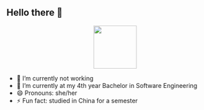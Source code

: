 ## Hello there 👋
<div id="header" align="center">
  <img src="https://tenor.com/en-GB/view/bubu-eating-on-computer-eating-working-computer-late-nught-gif-742968837071118085" width="100"/>
</div>

- 🔭 I’m currently not working
- 🌱 I’m currently at my 4th year Bachelor in Software Engineering
- 😄 Pronouns: she/her
- ⚡ Fun fact: studied in China for a semester

